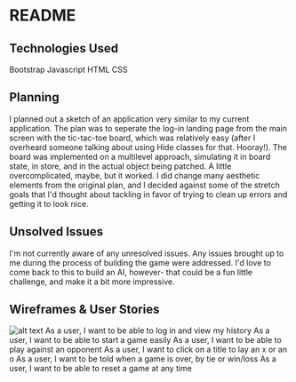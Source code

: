 

# README


## Technologies Used
Bootstrap
Javascript
HTML
CSS


## Planning
I planned out a sketch of an application very similar to my current application.
The plan was to seperate the log-in landing page from the main screen with the
tic-tac-toe board, which was relatively easy (after I overheard someone
talking about using Hide classes for that. Hooray!). The board was implemented
on a multilevel approach, simulating it in board state, in store, and in the actual
object being patched. A little overcomplicated, maybe, but it worked. I did change
many aesthetic elements from the original plan, and I decided against some of the
stretch goals that I'd thought about tackling in favor of trying to clean up errors
and getting it to look nice.

## Unsolved Issues
I'm not currently aware of any unresolved issues. Any issues brought up to me
during the process of building the game were addressed. I'd love to come back to this
to build an AI, however- that could be a fun little challenge, and make it a bit
more impressive.

## Wireframes & User Stories
![alt text](https://i.imgur.com/kG24DvX.jpg "Logo Title Text 1")
As a user, I want to be able to log in and view my history
As a user, I want to be able to start a game easily
As a user, I want to be able to play against an opponent
As a user, I want to click on a title to lay an x or an o
As a user, I want to be told when a game is over, by tie or win/loss
As a user, I want to be able to reset a game at any time
